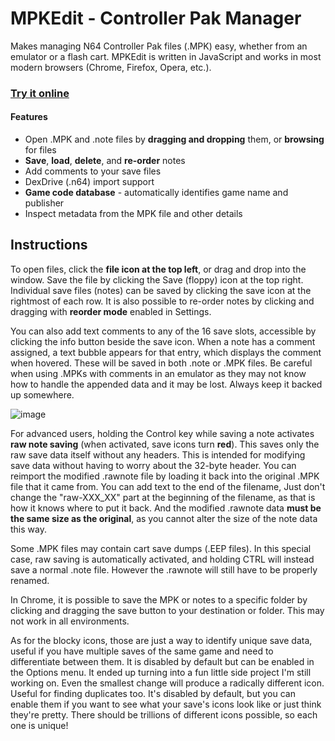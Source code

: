 # MPKEdit - Controller Pak Manager

Makes managing N64 Controller Pak files (.MPK) easy, whether from an emulator or a flash cart. MPKEdit is written in JavaScript and works in most modern browsers (Chrome, Firefox, Opera, etc.).

### [**Try it online**](https://bryc.github.io/mempak)

#### Features

* Open .MPK and .note files by **dragging and dropping** them, or **browsing** for files
* **Save**, **load**, **delete**, and **re-order** notes
* Add comments to your save files
* DexDrive (.n64) import support
* **Game code database** - automatically identifies game name and publisher
* Inspect metadata from the MPK file and other details

## Instructions

To open files, click the **file icon at the top left**, or drag and drop into the window. Save the file by clicking the Save (floppy) icon at the top right. Individual save files (notes) can be saved by clicking the save icon at the rightmost of each row. It is also possible to re-order notes by clicking and dragging with **reorder mode** enabled in Settings.

You can also add text comments to any of the 16 save slots, accessible by clicking the info button beside the save icon. When a note has a comment assigned, a text bubble appears for that entry, which displays the comment when hovered. These will be saved in both .note or .MPK files. Be careful when using .MPKs with comments in an emulator as they may not know how to handle the appended data and it may be lost. Always keep it backed up somewhere.

![image](https://user-images.githubusercontent.com/1408749/44122120-7ba24680-9ff0-11e8-8997-b84e3a5378a8.png)

For advanced users, holding the Control key while saving a note activates **raw note saving** (when activated, save icons turn **red**). This saves only the raw save data itself without any headers. This is intended for modifying save data without having to worry about the 32-byte header. You can reimport the modified .rawnote file by loading it back into the original .MPK file that it came from. You can add text to the end of the filename, Just don't change the "raw-XXX_XX" part at the beginning of the filename, as that is how it knows where to put it back. And the modified .rawnote data **must be the same size as the original**, as you cannot alter the size of the note data this way.

Some .MPK files may contain cart save dumps (.EEP files). In this special case, raw saving is automatically activated, and holding CTRL will instead save a normal .note file. However the .rawnote will still have to be properly renamed.

In Chrome, it is possible to save the MPK or notes to a specific folder by clicking and dragging the save button to your destination or folder. This may not work in all environments.

As for the blocky icons, those are just a way to identify unique save data, useful if you have multiple saves of the same game and need to differentiate between them. It is disabled by default but can be enabled in the Options menu. It ended up turning into a fun little side project I'm still working on. Even the smallest change will produce a radically different icon. Useful for finding duplicates too. It's disabled by default, but you can enable them if you want to see what your save's icons look like or just think they're pretty. There should be trillions of different icons possible, so each one is unique!

